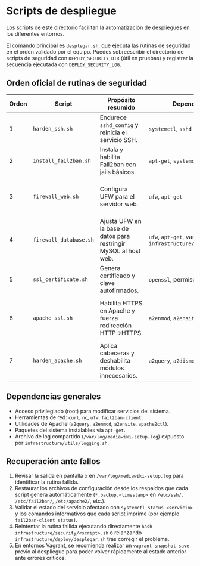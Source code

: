 # Scripts de despliegue

Los scripts de este directorio facilitan la automatización de despliegues en los diferentes entornos.

El comando principal es `desplegar.sh`, que ejecuta las rutinas de seguridad en el orden validado por el equipo.
Puedes sobreescribir el directorio de scripts de seguridad con `DEPLOY_SECURITY_DIR` (útil en pruebas) y registrar
la secuencia ejecutada con `DEPLOY_SECURITY_LOG`.

## Orden oficial de rutinas de seguridad

| Orden | Script                    | Propósito resumido                                 | Dependencias clave | Recuperación sugerida |
|-------|---------------------------|----------------------------------------------------|--------------------|------------------------|
| 1     | `harden_ssh.sh`           | Endurece `sshd_config` y reinicia el servicio SSH. | `systemctl`, `sshd`| Restaurar respaldo `sshd_config.backup.*` y ejecutar `systemctl restart sshd`. |
| 2     | `install_fail2ban.sh`     | Instala y habilita Fail2ban con jails básicos.     | `apt-get`, `systemctl`, `fail2ban-client` | Revisar `systemctl status fail2ban`, restaurar `jail.local.backup.*` y relanzar el script. |
| 3     | `firewall_web.sh`         | Configura UFW para el servidor web.                | `ufw`, `apt-get`   | Consultar `ufw status`, corregir reglas manualmente o ejecutar `ufw --force reset` antes de reintentar. |
| 4     | `firewall_database.sh`    | Ajusta UFW en la base de datos para restringir MySQL al host web. | `ufw`, `apt-get`, variables de `infrastructure/config/10_network.sh` | Validar `ufw status numbered`, reestablecer reglas con `ufw --force reset` y volver a ejecutar. |
| 5     | `ssl_certificate.sh`      | Genera certificado y clave autofirmados.           | `openssl`, permisos en `/etc/ssl/` | Verificar archivos en `/etc/ssl/{certs,private}/`, eliminar artefactos inconsistentes y regenerar. |
| 6     | `apache_ssl.sh`           | Habilita HTTPS en Apache y fuerza redirección HTTP→HTTPS. | `a2enmod`, `a2ensite`, `systemctl`, `curl` | Revisar `apache2ctl configtest`, deshacer cambios con respaldos `mediawiki-ssl.conf.backup.*` y repetir. |
| 7     | `harden_apache.sh`        | Aplica cabeceras y deshabilita módulos innecesarios. | `a2query`, `a2dismod`, `apache2ctl` | Ejecutar `apache2ctl configtest`, restaurar respaldos en `/etc/apache2/` y reiniciar Apache. |

## Dependencias generales

- Acceso privilegiado (root) para modificar servicios del sistema.
- Herramientas de red: `curl`, `nc`, `ufw`, `fail2ban-client`.
- Utilidades de Apache (`a2query`, `a2enmod`, `a2ensite`, `apache2ctl`).
- Paquetes del sistema instalables vía `apt-get`.
- Archivo de log compartido (`/var/log/mediawiki-setup.log`) expuesto por `infrastructure/utils/logging.sh`.

## Recuperación ante fallos

1. Revisar la salida en pantalla o en `/var/log/mediawiki-setup.log` para identificar la rutina fallida.
2. Restaurar los archivos de configuración desde los respaldos que cada script genera automáticamente
   (`*.backup.<timestamp>` en `/etc/ssh/`, `/etc/fail2ban/`, `/etc/apache2/`, etc.).
3. Validar el estado del servicio afectado con `systemctl status <servicio>` y los comandos informativos
   que cada script imprime (por ejemplo `fail2ban-client status`).
4. Reintentar la rutina fallida ejecutando directamente `bash infrastructure/security/<script>.sh` o relanzando
   `infrastructure/deploy/desplegar.sh` tras corregir el problema.
5. En entornos Vagrant, se recomienda realizar un `vagrant snapshot save` previo al despliegue para poder
   volver rápidamente al estado anterior ante errores críticos.
